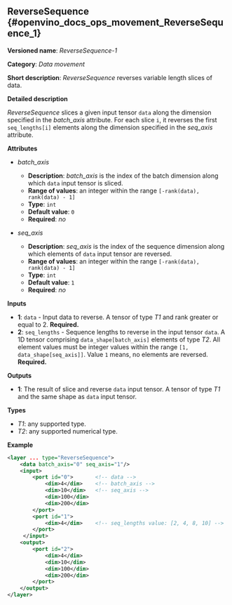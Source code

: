 ## ReverseSequence <a name="ReverseSequence"></a> {#openvino_docs_ops_movement_ReverseSequence_1}

**Versioned name**: *ReverseSequence-1*

**Category**: *Data movement*

**Short description**: *ReverseSequence* reverses variable length slices of data.

**Detailed description**

*ReverseSequence* slices a given input tensor `data` along the dimension specified in the *batch_axis* attribute. For each slice `i`, it reverses the first `seq_lengths[i]` elements along the dimension specified in the *seq_axis* attribute.

**Attributes**

* *batch_axis*

  * **Description**: *batch_axis* is the index of the batch dimension along which `data` input tensor is sliced.
  * **Range of values**: an integer within the range `[-rank(data), rank(data) - 1]`
  * **Type**: `int`
  * **Default value**: `0`
  * **Required**: *no*

* *seq_axis*

  * **Description**: *seq_axis* is the index of the sequence dimension along which elements of `data` input tensor are reversed.
  * **Range of values**: an integer within the range `[-rank(data), rank(data) - 1]`
  * **Type**: `int`
  * **Default value**: `1`
  * **Required**: *no*

**Inputs**

* **1**: `data` - Input data to reverse. A tensor of type *T1* and rank greater or equal to 2. **Required.**
* **2**: `seq_lengths` - Sequence lengths to reverse in the input tensor `data`. A 1D tensor comprising `data_shape[batch_axis]` elements of type *T2*. All element values must be integer values within the range `[1, data_shape[seq_axis]]`. Value `1` means, no elements are reversed. **Required.**

**Outputs**

* **1**: The result of slice and reverse `data` input tensor. A tensor of type *T1* and the same shape as `data` input tensor.

**Types**

* *T1*: any supported type.
* *T2*: any supported numerical type.

**Example**

```xml
<layer ... type="ReverseSequence">
    <data batch_axis="0" seq_axis="1"/>
    <input>
        <port id="0">       <!-- data -->
            <dim>4</dim>    <!-- batch_axis -->
            <dim>10</dim>   <!-- seq_axis -->
            <dim>100</dim>
            <dim>200</dim>
        </port>
        <port id="1">
            <dim>4</dim>    <!-- seq_lengths value: [2, 4, 8, 10] -->
        </port>
     </input>
    <output>
        <port id="2">
            <dim>4</dim>
            <dim>10</dim>
            <dim>100</dim>
            <dim>200</dim>
        </port>
    </output>
</layer>
```
